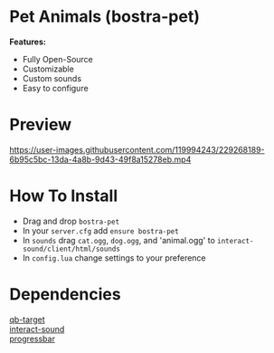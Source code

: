 # Pet Animals (bostra-pet)
**Features:**

* Fully Open-Source
* Customizable
* Custom sounds
* Easy to configure

# Preview


https://user-images.githubusercontent.com/119994243/229268189-6b95c5bc-13da-4a8b-9d43-49f8a15278eb.mp4


# How To Install
* Drag and drop `bostra-pet`
* In your `server.cfg` add `ensure bostra-pet`
* In `sounds` drag `cat.ogg`, `dog.ogg`, and 'animal.ogg' to `interact-sound/client/html/sounds`
* In `config.lua` change settings to your preference


# Dependencies
[qb-target](https://github.com/qbcore-framework/qb-target)\
[interact-sound](https://github.com/qbcore-framework/interact-sound)\
[progressbar](https://github.com/qbcore-framework/progressbar)
